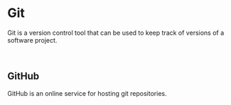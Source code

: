 # Git &nbsp;

Git is a version control tool that can be used to keep track of versions of a software project. &nbsp;

&nbsp;
&nbsp;
## GitHub &nbsp;

GitHub is an online service for hosting git repositories.

